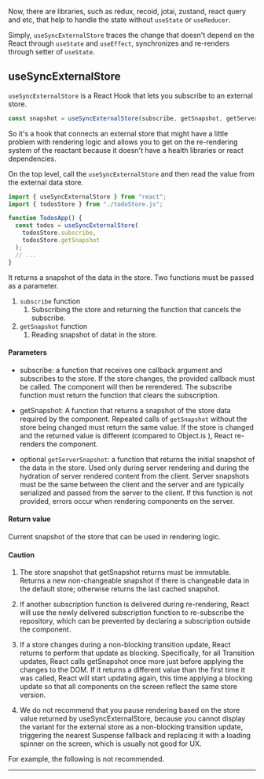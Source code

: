 Now, there are libraries, such as redux, recoid, jotai, zustand, react query and etc, that help to handle the state without `useState` or `useReducer`.

Simply, `useSyncExternalStore` traces the change that doesn't depend on the React through `useState` and `useEffect`, synchronizes and re-renders through setter of `useState`.

## useSyncExternalStore

`useSyncExternalStore` is a React Hook that lets you subscribe to an external store.

```js
const snapshot = useSyncExternalStore(subscribe, getSnapshot, getServerSnapshot?);
```

So it's a hook that connects an external store that might have a little problem with rendering logic and allows you to get on the re-rendering system of the reactant because it doesn't have a health libraries or react dependencies.

On the top level, call the `useSyncExternalStore` and then read the value from the external data store.

```js
import { useSyncExternalStore } from "react";
import { todosStore } from "./todoStore.js";

function TodosApp() {
  const todos = useSyncExternalStore(
    todosStore.subscribe,
    todosStore.getSnapshot
  );
  // ...
}
```

It returns a snapshot of the data in the store. Two functions must be passed as a parameter.

1. `subscribe` function
   1. Subscribing the store and returning the function that cancels the subscribe.
2. `getSnapshot` function
   1. Reading snapshot of datat in the store.

#### Parameters

- subscribe: a function that receives one callback argument and subscribes to the store. If the store changes, the provided callback must be called. The component will then be rerendered. The subscribe function must return the function that clears the subscription.

- getSnapshot: A function that returns a snapshot of the store data required by the component. Repeated calls of `getSnapshot` without the store being changed must return the same value. If the store is changed and the returned value is different (compared to Object.is ), React re-renders the component.

- optional `getServerSnapshot`: a function that returns the initial snapshot of the data in the store. Used only during server rendering and during the hydration of server rendered content from the client. Server snapshots must be the same between the client and the server and are typically serialized and passed from the server to the client. If this function is not provided, errors occur when rendering components on the server.

#### Return value

Current snapshot of the store that can be used in rendering logic.

#### Caution

1. The store snapshot that getSnapshot returns must be immutable. Returns a new non-changeable snapshot if there is changeable data in the default store; otherwise returns the last cached snapshot.

2. If another subscription function is delivered during re-rendering, React will use the newly delivered subscription function to re-subscribe the repository, which can be prevented by declaring a subscription outside the component.

3. If a store changes during a non-blocking transition update, React returns to perform that update as blocking. Specifically, for all Transition updates, React calls getSnapshot once more just before applying the changes to the DOM. If it returns a different value than the first time it was called, React will start updating again, this time applying a blocking update so that all components on the screen reflect the same store version.

4. We do not recommend that you pause rendering based on the store value returned by useSyncExternalStore, because you cannot display the variant for the external store as a non-blocking transition update, triggering the nearest Suspense fallback and replacing it with a loading spinner on the screen, which is usually not good for UX.

For example, the following is not recommended.

---

[](https://react.dev/reference/react/useSyncExternalStore)

[](https://junghyeonsu.com/posts/react-use-sync-external-store/)
